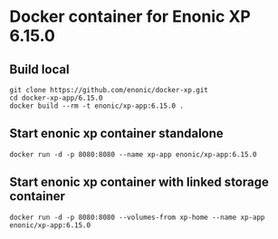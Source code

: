 # Docker container for Enonic XP 6.15.0

## Build local

    git clone https://github.com/enonic/docker-xp.git
    cd docker-xp-app/6.15.0
    docker build --rm -t enonic/xp-app:6.15.0 .

## Start enonic xp container standalone

    docker run -d -p 8080:8080 --name xp-app enonic/xp-app:6.15.0

## Start enonic xp container with linked storage container

    docker run -d -p 8080:8080 --volumes-from xp-home --name xp-app enonic/xp-app:6.15.0
